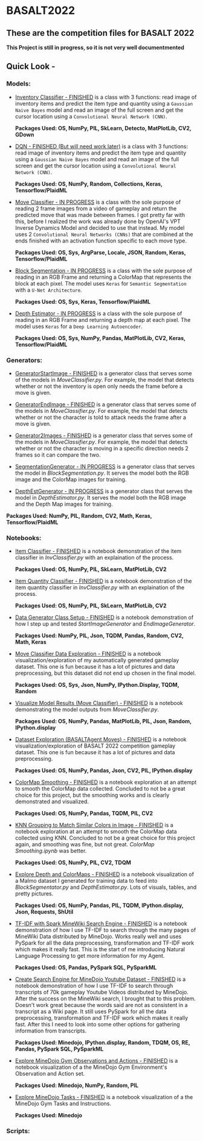 # BASALT2022
## These are the competition files for BASALT 2022

**This Project is still in progress, so it is not very well documentmented**

## Quick Look - 

### Models:
* [Inventory Classifier - FINISHED](https://github.com/chaseabrown/BASALT2022/models/InvClassifier.py) is a class with 3 functions: read image of inventory items and predict the item type and quantity using a `Gaussian Naive Bayes` model and read an image of the full screen and get the cursor location using a `Convolutional Neural Network (CNN)`.

  **Packages Used: OS, NumPy, PIL, SkLearn, Detecto, MatPlotLib, CV2, GDown**

* [DQN - FINISHED (But will need work later)](https://github.com/chaseabrown/BASALT2022/models/DQN.py) is a class with 3 functions: read image of inventory items and predict the item type and quantity using a `Gaussian Naive Bayes` model and read an image of the full screen and get the cursor location using a `Convolutional Neural Network (CNN)`.

  **Packages Used: OS, NumPy, Random, Collections, Keras, Tensorflow/PlaidML**

* [Move Classifier - IN PROGRESS](https://github.com/chaseabrown/BASALT2022/models/MoveClassifier.py) is a class with the sole purpose of reading 2 frame images from a video of gameplay and return the predicted move that was made between frames. I got pretty far with this, before I realized the work was already done by OpenAI's VPT Inverse Dynamics Model and decided to use that instead. My model uses 2 `Convolutional Neural Networks (CNNs)` that are combined at the ends finished with an activation function specific to each move type.

  **Packages Used: OS, Sys, ArgParse, Locale, JSON, Random, Keras, Tensorflow/PlaidML**

* [Block Segmentation - IN PROGRESS](https://github.com/chaseabrown/BASALT2022/models/BlockSegmentation.py) is a class with the sole purpose of reading in an RGB Frame and returning a ColorMap that represents the block at each pixel. The model uses `Keras` for `Semantic Segmentation` with a `U-Net Architecture`.

  **Packages Used: OS, Sys, Keras, Tensorflow/PlaidML**

* [Depth Estimator - IN PROGRESS](https://github.com/chaseabrown/BASALT2022/models/DepthEstimator.py) is a class with the sole purpose of reading in an RGB Frame and returning a depth map at each pixel. The model uses `Keras` for a `Deep Learning Autoencoder`.

  **Packages Used: OS, Sys, NumPy, Pandas, MatPlotLib, CV2, Keras, Tensorflow/PlaidML**


### Generators:

* [GeneratorStartImage - FINISHED](https://github.com/chaseabrown/BASALT2022/helpers/Generators.py) is a generator class that serves some of the models in *MoveClassifier.py*. For example, the model that detects whether or not the inventory is open only needs the frame before a move is given. 

* [GeneratorEndImage - FINISHED](https://github.com/chaseabrown/BASALT2022/helpers/Generators.py) is a generator class that serves some of the models in *MoveClassifier.py*. For example, the model that detects whether or not the character is told to attack needs the frame after a move is given. 

* [Generator2Images - FINISHED](https://github.com/chaseabrown/BASALT2022/helpers/Generators.py) is a generator class that serves some of the models in *MoveClassifier.py*. For example, the model that detects whether or not the character is moving in a specific direction needs 2 frames so it can compare the two.

* [SegmentationGenerator - IN PROGRESS](https://github.com/chaseabrown/BASALT2022/helpers/Generators.py) is a generator class that serves the model in *BlockSegmentation.py*. It serves the model both the RGB image and the ColorMap images for training.

* [DepthEstGenerator - IN PROGRESS](https://github.com/chaseabrown/BASALT2022/helpers/Generators.py) is a generator class that serves the model in *DepthEstimator.py*. It serves the model both the RGB image and the Depth Map images for training.

**Packages Used: NumPy, PIL, Random, CV2, Math, Keras, Tensorflow/PlaidML**

### Notebooks:

* [Item Classifier - FINISHED](<https://github.com/chaseabrown/BASALT2022/notebooks/Item\ Classifier.ipynb>) is a notebook demonstration of the item classifier in *InvClassifier.py* with an explaination of the process.

  **Packages Used: OS, NumPy, PIL, SkLearn, MatPlotLib, CV2**

* [Item Quantity Classifier - FINISHED](<https://github.com/chaseabrown/BASALT2022/notebooks/Item Quantity Classifier.ipynb>) is a notebook demonstration of the item quantity classifier in *InvClassifier.py* with an explaination of the process.

  **Packages Used: OS, NumPy, PIL, SkLearn, MatPlotLib, CV2**

* [Data Generator Class Setup - FINISHED](<https://github.com/chaseabrown/BASALT2022/notebooks/Data Generator Class Setup.ipynb>) is a notebook demonstration of how I step up and tested *StartImageGenerator* and *EndImageGenerator*. 

  **Packages Used: NumPy, PIL, Json, TQDM, Pandas, Random, CV2, Math, Keras**

* [Move Classifier Data Exploration - FINISHED](<https://github.com/chaseabrown/BASALT2022/notebooks/Move Classifier Data Exploration.ipynb>) is a notebook visualization/exploration of my automatically generated gameplay dataset. This one is fun because it has a lot of pictures and data preprocessing, but this dataset did not end up chosen in the final model.

  **Packages Used: OS, Sys, Json, NumPy, IPython.Display, TQDM, Random**

* [Visualize Model Results (Move Classifier) - FINISHED](<https://github.com/chaseabrown/BASALT2022/notebooks/Visualize Model Results (Move Classifier).ipynb>) is a notebook demonstrating the model outputs from *MoveClassifier.py*. 

  **Packages Used: OS, NumPy, Pandas, MatPlotLib, PIL, Json, Random, IPython.display**

* [Dataset Exploration (BASALTAgent Moves) - FINISHED](<https://github.com/chaseabrown/BASALT2022/notebooks/Dataset Exploration (BASALTAgent Moves).ipynb>) is a notebook visualization/exploration of BASALT 2022 competition gameplay dataset. This one is fun because it has a lot of pictures and data preprocessing.

  **Packages Used: OS, NumPy, Pandas, Json, CV2, PIL, IPython.display**
  
* [ColorMap Smoothing - FINISHED](<https://github.com/chaseabrown/BASALT2022/notebooks/ColorMap Smoothing.ipynb>) is a notebook exploration at an attempt to smooth the ColorMap data collected. Concluded to not be a great choice for this project, but the smoothing works and is clearly demonstrated and visualized.

  **Packages Used: OS, NumPy, Pandas, TQDM, PIL, CV2**
  
* [KNN Grouping to Match Similar Colors in Image - FINISHED](<https://github.com/chaseabrown/BASALT2022/notebooks/KNN Grouping to Match Similar Colors in Image.ipynb>) is a notebook exploration at an attempt to smooth the ColorMap data collected using KNN. Concluded to not be a great choice for this project again, and smoothing was fine, but not great. *ColorMap Smoothing.ipynb* was better.

  **Packages Used: OS, NumPy, PIL, CV2, TDQM**
  
* [Explore Depth and ColorMaps - FINISHED](<https://github.com/chaseabrown/BASALT2022/notebooks/Explore Depth and ColorMaps.ipynb>) is a notebook visualization of a Malmo dataset I generated for training data to feed into *BlockSegmentator.py* and *DepthEstimator.py*. Lots of visuals, tables, and pretty pictures.

  **Packages Used: OS, NumPy, Pandas, PIL, TQDM, IPython.display, Json, Requests, ShUtil**
  
* [TF-IDF with Spark MineWiki Search Engine - FINISHED](<https://github.com/chaseabrown/BASALT2022/notebooks/TF-IDF with Spark MineWiki Search Engine.ipynb>) is a notebook demonstration of how I use TF-IDF to search through the many pages of MineWiki Data distributed by MineDojo. Works really well and uses PySpark for all the data preprocessing, transformation and TF-IDF work which makes it really fast. This is the start of me introducing Natural Language Processing to get more information for my Agent.

  **Packages Used: OS, Pandas, PySpark SQL, PySparkML**

* [Create Search Engine for MineDojo Youtube Dataset - FINISHED](<https://github.com/chaseabrown/BASALT2022/notebooks/Create Search Engine for MineDojo Youtube Dataset.ipynb>) is a notebook demonstration of how I use TF-IDF to search through transcripts of 70k gameplay Youtube Videos distributed by MineDojo. After the success on the MineWiki search, I brought that to this problem. Doesn't work great because the words said are not as consistent in a transcript as a Wiki page. It still uses PySpark for all the data preprocessing, transformation and TF-IDF work which makes it really fast. After this I need to look into some other options for gathering information from transcripts.

  **Packages Used: Minedojo, IPython.display, Random, TDQM, OS, RE, Pandas, PySpark SQL, PySparkML**

* [Explore MineDojo Gym Observations and Actions - FINISHED](<https://github.com/chaseabrown/BASALT2022/notebooks/Explore MineDojo Gym Observations and Actions.ipynb>) is a notebook visualization of a the MineDojo Gym Environment's Observation and Action set. 

  **Packages Used: Minedojo, NumPy, Random, PIL**
  
* [Explore MineDojo Tasks - FINISHED](<https://github.com/chaseabrown/BASALT2022/notebooks/Explore Depth and ColorMaps.ipynb>) is a notebook visualization of a the MineDojo Gym Tasks and Instructions.

  **Packages Used: Minedojo**

### Scripts:
